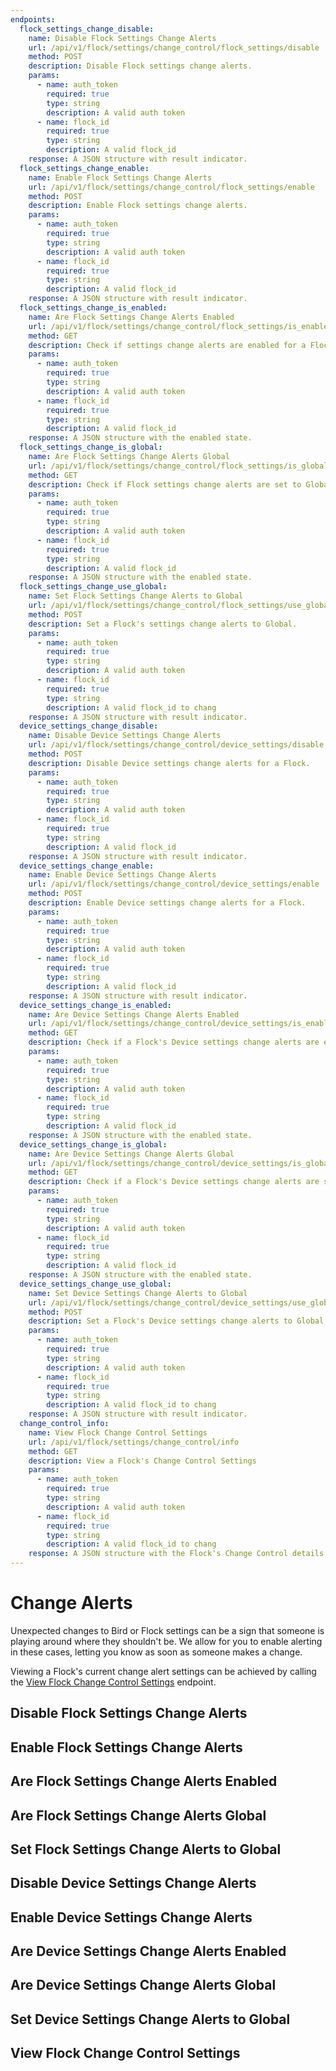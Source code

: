 ```yaml
---
endpoints:
  flock_settings_change_disable:
    name: Disable Flock Settings Change Alerts
    url: /api/v1/flock/settings/change_control/flock_settings/disable
    method: POST
    description: Disable Flock settings change alerts.
    params:
      - name: auth_token
        required: true
        type: string
        description: A valid auth token
      - name: flock_id
        required: true
        type: string
        description: A valid flock_id
    response: A JSON structure with result indicator.
  flock_settings_change_enable:
    name: Enable Flock Settings Change Alerts
    url: /api/v1/flock/settings/change_control/flock_settings/enable
    method: POST
    description: Enable Flock settings change alerts.
    params:
      - name: auth_token
        required: true
        type: string
        description: A valid auth token
      - name: flock_id
        required: true
        type: string
        description: A valid flock_id
    response: A JSON structure with result indicator.
  flock_settings_change_is_enabled:
    name: Are Flock Settings Change Alerts Enabled
    url: /api/v1/flock/settings/change_control/flock_settings/is_enabled
    method: GET
    description: Check if settings change alerts are enabled for a Flock.
    params:
      - name: auth_token
        required: true
        type: string
        description: A valid auth token
      - name: flock_id
        required: true
        type: string
        description: A valid flock_id
    response: A JSON structure with the enabled state.
  flock_settings_change_is_global:
    name: Are Flock Settings Change Alerts Global
    url: /api/v1/flock/settings/change_control/flock_settings/is_global
    method: GET
    description: Check if Flock settings change alerts are set to Global.
    params:
      - name: auth_token
        required: true
        type: string
        description: A valid auth token
      - name: flock_id
        required: true
        type: string
        description: A valid flock_id
    response: A JSON structure with the enabled state.
  flock_settings_change_use_global:
    name: Set Flock Settings Change Alerts to Global
    url: /api/v1/flock/settings/change_control/flock_settings/use_global
    method: POST
    description: Set a Flock's settings change alerts to Global.
    params:
      - name: auth_token
        required: true
        type: string
        description: A valid auth token
      - name: flock_id
        required: true
        type: string
        description: A valid flock_id to chang
    response: A JSON structure with result indicator.
  device_settings_change_disable:
    name: Disable Device Settings Change Alerts
    url: /api/v1/flock/settings/change_control/device_settings/disable
    method: POST
    description: Disable Device settings change alerts for a Flock.
    params:
      - name: auth_token
        required: true
        type: string
        description: A valid auth token
      - name: flock_id
        required: true
        type: string
        description: A valid flock_id
    response: A JSON structure with result indicator.
  device_settings_change_enable:
    name: Enable Device Settings Change Alerts
    url: /api/v1/flock/settings/change_control/device_settings/enable
    method: POST
    description: Enable Device settings change alerts for a Flock.
    params:
      - name: auth_token
        required: true
        type: string
        description: A valid auth token
      - name: flock_id
        required: true
        type: string
        description: A valid flock_id
    response: A JSON structure with result indicator.
  device_settings_change_is_enabled:
    name: Are Device Settings Change Alerts Enabled
    url: /api/v1/flock/settings/change_control/device_settings/is_enabled
    method: GET
    description: Check if a Flock's Device settings change alerts are enabled.
    params:
      - name: auth_token
        required: true
        type: string
        description: A valid auth token
      - name: flock_id
        required: true
        type: string
        description: A valid flock_id
    response: A JSON structure with the enabled state.
  device_settings_change_is_global:
    name: Are Device Settings Change Alerts Global
    url: /api/v1/flock/settings/change_control/device_settings/is_global
    method: GET
    description: Check if a Flock's Device settings change alerts are set to Global.
    params:
      - name: auth_token
        required: true
        type: string
        description: A valid auth token
      - name: flock_id
        required: true
        type: string
        description: A valid flock_id
    response: A JSON structure with the enabled state.
  device_settings_change_use_global:
    name: Set Device Settings Change Alerts to Global
    url: /api/v1/flock/settings/change_control/device_settings/use_global
    method: POST
    description: Set a Flock's Device settings change alerts to Global.
    params:
      - name: auth_token
        required: true
        type: string
        description: A valid auth token
      - name: flock_id
        required: true
        type: string
        description: A valid flock_id to chang
    response: A JSON structure with result indicator.
  change_control_info:
    name: View Flock Change Control Settings
    url: /api/v1/flock/settings/change_control/info
    method: GET
    description: View a Flock's Change Control Settings
    params:
      - name: auth_token
        required: true
        type: string
        description: A valid auth token
      - name: flock_id
        required: true
        type: string
        description: A valid flock_id to chang
    response: A JSON structure with the Flock's Change Control details.
---
```


# Change Alerts

Unexpected changes to Bird or Flock settings can be a sign that someone is playing around where they shouldn't be. We allow for you to enable alerting in these cases, letting you know as soon as someone makes a change.

Viewing a Flock's current change alert settings can be achieved by calling the [View Flock Change Control Settings](#view-flock-change-control-settings) endpoint.

<APIEndpoints :endpoints="$page.frontmatter.endpoints" :path="$page.regularPath"/>

## Disable Flock Settings Change Alerts

<APIDetails :endpoint="$page.frontmatter.endpoints.flock_settings_change_disable"/>

## Enable Flock Settings Change Alerts

<APIDetails :endpoint="$page.frontmatter.endpoints.flock_settings_change_enable"/>

## Are Flock Settings Change Alerts Enabled

<APIDetails :endpoint="$page.frontmatter.endpoints.flock_settings_change_is_enabled"/>

## Are Flock Settings Change Alerts Global

<APIDetails :endpoint="$page.frontmatter.endpoints.flock_settings_change_is_global"/>

## Set Flock Settings Change Alerts to Global

<APIDetails :endpoint="$page.frontmatter.endpoints.flock_settings_change_use_global"/>

## Disable Device Settings Change Alerts

<APIDetails :endpoint="$page.frontmatter.endpoints.device_settings_change_disable"/>

## Enable Device Settings Change Alerts

<APIDetails :endpoint="$page.frontmatter.endpoints.device_settings_change_enable"/>

## Are Device Settings Change Alerts Enabled

<APIDetails :endpoint="$page.frontmatter.endpoints.device_settings_change_is_enabled"/>

## Are Device Settings Change Alerts Global

<APIDetails :endpoint="$page.frontmatter.endpoints.device_settings_change_is_global"/>

## Set Device Settings Change Alerts to Global

<APIDetails :endpoint="$page.frontmatter.endpoints.device_settings_change_use_global"/>

## View Flock Change Control Settings

<APIDetails :endpoint="$page.frontmatter.endpoints.change_control_info"/>

